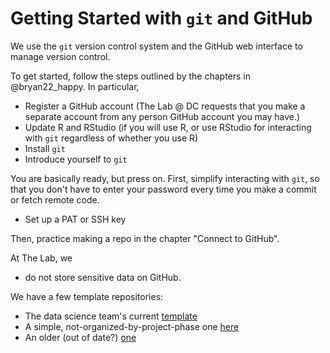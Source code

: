 # Getting Started with `git` and GitHub

We use the `git` version control system and the GitHub web interface to manage
version control.

To get started, follow the steps outlined by the chapters in @bryan22_happy. In particular, 

* Register a GitHub account (The Lab @ DC requests that you make a separate account from any person GitHub account you may have.)
* Update R and RStudio (if you will use R, or use RStudio for interacting with `git` regardless of whether you use R)
* Install `git`
* Introduce yourself to `git`

You are basically ready, but press on. First, simplify interacting with `git`, so that you
don't have to enter your password every time you make a commit or fetch remote
code. 

* Set up a PAT or SSH key 

Then, practice making a repo in the chapter "Connect to GitHub".

At The Lab, we

* do not store sensitive data on GitHub.

We have a few template repositories:

* The data science team's current [template](https://github.com/thelabdc/dsProjectTemplate)
* A simple, not-organized-by-project-phase one [here](https://github.com/thelabdc/Template)
* An older (out of date?) [one](https://github.com/thelabdc/LAB-PythonProjectTemplate)

